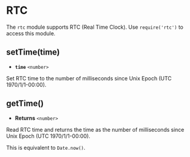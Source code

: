 # RTC

The `rtc` module supports RTC (Real Time Clock). Use `require('rtc')` to access this module.

## setTime(time)

* **`time`** `<number>`

Set RTC time to the number of milliseconds since Unix Epoch (UTC 1970/1/1-00:00).

## getTime()

* **Returns** `<number>`&#x20;

Read RTC time and returns the time as the number of milliseconds since Unix Epoch (UTC 1970/1/1-00:00).

This is equivalent to `Date.now()`.

